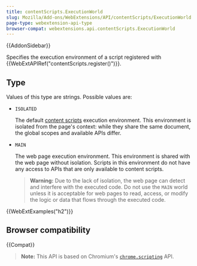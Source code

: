 ```yaml
---
title: contentScripts.ExecutionWorld
slug: Mozilla/Add-ons/WebExtensions/API/contentScripts/ExecutionWorld
page-type: webextension-api-type
browser-compat: webextensions.api.contentScripts.ExecutionWorld
---
```


{{AddonSidebar}}

Specifies the execution environment of a script registered with {{WebExtAPIRef("contentScripts.register()")}}.

## Type

Values of this type are strings. Possible values are:

- `ISOLATED`

  The default [content scripts](/en-US/docs/Mozilla/Add-ons/WebExtensions/Content_scripts) execution environment.
  This environment is isolated from the page's context: while they share the same document, the global scopes and available APIs differ.

- `MAIN`

  The web page execution environment. This environment is shared with the web page without isolation.
  Scripts in this environment do not have any access to APIs that are only available to content scripts.

  > **Warning:** Due to the lack of isolation, the web page can detect and interfere with the executed code.
  > Do not use the `MAIN` world unless it is acceptable for web pages to read, access, or modify the logic or data that flows through the executed code.

{{WebExtExamples("h2")}}

## Browser compatibility

{{Compat}}

> **Note:** This API is based on Chromium's [`chrome.scripting`](https://developer.chrome.com/docs/extensions/reference/scripting/#type-ExecutionWorld) API.
